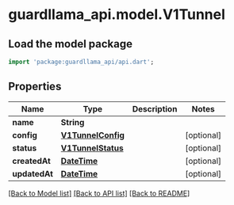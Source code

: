 # guardllama_api.model.V1Tunnel

## Load the model package
```dart
import 'package:guardllama_api/api.dart';
```

## Properties
Name | Type | Description | Notes
------------ | ------------- | ------------- | -------------
**name** | **String** |  | 
**config** | [**V1TunnelConfig**](V1TunnelConfig.md) |  | [optional] 
**status** | [**V1TunnelStatus**](V1TunnelStatus.md) |  | [optional] 
**createdAt** | [**DateTime**](DateTime.md) |  | [optional] 
**updatedAt** | [**DateTime**](DateTime.md) |  | [optional] 

[[Back to Model list]](../README.md#documentation-for-models) [[Back to API list]](../README.md#documentation-for-api-endpoints) [[Back to README]](../README.md)


